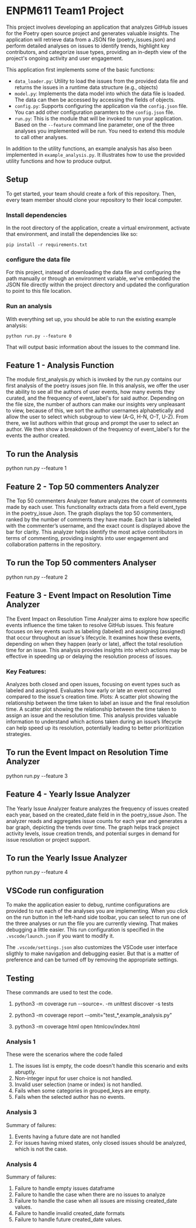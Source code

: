 # ENPM611 Team1 Project

This project involves developing an application that analyzes GitHub issues for the Poetry open source project and generates valuable insights. The application will retrieve data from a JSON file (poetry_issues.json) and perform detailed analyses on issues to identify trends, highlight key contributors, and categorize issue types, providing an in-depth view of the project's ongoing activity and user engagement.

This application first implements some of the basic functions:

- `data_loader.py`: Utility to load the issues from the provided data file and returns the issues in a runtime data structure (e.g., objects)
- `model.py`: Implements the data model into which the data file is loaded. The data can then be accessed by accessing the fields of objects.
- `config.py`: Supports configuring the application via the `config.json` file. You can add other configuration paramters to the `config.json` file.
- `run.py`: This is the module that will be invoked to run your application. Based on the `--feature` command line parameter, one of the three analyses you implemented will be run. You need to extend this module to call other analyses.


In addition to the utility functions, an example analysis has also been implemented in `example_analysis.py`. It illustrates how to use the provided utility functions and how to produce output.

## Setup

To get started, your team should create a fork of this repository. Then, every team member should clone your repository to their local computer. 


### Install dependencies

In the root directory of the application, create a virtual environment, activate that environment, and install the dependencies like so:

```
pip install -r requirements.txt
```

### configure the data file
For this project, instead of downloading the data file and configuring the path manually or through an environment variable, we've embedded the JSON file directly within the project directory and updated the configuration to point to this file location. 


### Run an analysis

With everything set up, you should be able to run the existing example analysis:

```
python run.py --feature 0
```

That will output basic information about the issues to the command line.


## Feature 1 - Analysis Function
The module first_analysis.py which is invoked by the run.py contains our first analysis of the poetry issues json file. In this analysis, we offer the user the ability to see all the authors of user events, how many events they curated, and the frequency of event_label's for said author. Depending on the file size, the number of authors can make our insights very unpleasant to view, because of this, we sort the author usernames alphabetically and allow the user to select which subgroup to view (A-G, H-N, O-T, U-Z). From there, we list authors within that group and prompt the user to select an author. We then show a breakdown of the frequency of event_label's for the events the author created.

## To run the Analysis
python run.py --feature 1


## Feature 2 - Top 50 commenters Analyzer
The Top 50 commenters Analyzer feature analyzes the count of comments made by each user. This functionality extracts data from a field event_type in the poetry_issue Json. The graph displays the top 50 commenters, ranked by the number of comments they have made. Each bar is labeled with the commenter’s username, and the exact count is displayed above the bar for clarity. This analyzer helps identify the most active contributors in terms of commenting, providing insights into user engagement and collaboration patterns in the repository.

## To run the Top 50 commenters Analyser
python run.py --feature 2


## Feature 3 - Event Impact on Resolution Time Analyzer
The Event Impact on Resolution Time Analyzer aims to explore how specific events influence the time taken to resolve GitHub issues. This feature focuses on key events such as labeling (labeled) and assigning (assigned) that occur throughout an issue's lifecycle. It examines how these events, depending on when they happen (early or late), affect the total resolution time for an issue. This analysis provides insights into which actions may be effective in speeding up or delaying the resolution process of issues.

### Key Features:

Analyzes both closed and open issues, focusing on event types such as labeled and assigned.
Evaluates how early or late an event occurred compared to the issue's creation time.
Plots:
A scatter plot showing the relationship between the time taken to label an issue and the final resolution time.
A scatter plot showing the relationship between the time taken to assign an issue and the resolution time.
This analysis provides valuable information to understand which actions taken during an issue’s lifecycle can help speed up its resolution, potentially leading to better prioritization strategies.

## To run the Event Impact on Resolution Time Analyzer
python run.py --feature 3


## Feature 4 - Yearly Issue Analyzer
The Yearly Issue Analyzer feature analyzes the frequency of issues created each year, based on the created_date field in in the poetry_issue Json. The analyzer reads and aggregates issue counts for each year and generates a bar graph, depicting the trends over time. The graph helps track project activity levels, issue creation trends, and potential surges in demand for issue resolution or project support.

## To run the Yearly Issue Analyzer


python run.py --feature 4


## VSCode run configuration

To make the application easier to debug, runtime configurations are provided to run each of the analyses you are implementing. When you click on the run button in the left-hand side toolbar, you can select to run one of the three analyses or run the file you are currently viewing. That makes debugging a little easier. This run configuration is specified in the `.vscode/launch.json` if you want to modify it.

The `.vscode/settings.json` also customizes the VSCode user interface sligthly to make navigation and debugging easier. But that is a matter of preference and can be turned off by removing the appropriate settings.


## Testing

These commands are used to test the code.
1) python3 -m coverage run --source=. -m unittest discover -s tests

2) python3 -m coverage report --omit="test_*,example_analysis.py"

3) python3 -m coverage html
   open htmlcov/index.html


### Analysis 1

These were the scenarios where the code failed
1) The issues list is empty, the code doesn't handle this scenario and exits abruptly.
2) Non-integer input for user choice is not handled.
3) Invalid user selection (name or index) is not handled.
4) Fails when some categories in grouped_keys are empty.
5) Fails when the selected author has no events.


### Analysis 3
Summary of failures:
1) Events having a future date are not handled
2) For issues having mixed states, only closed issues should be analyzed, which is not the case.

### Analysis 4
Summary of failures:
1) Failure to handle empty issues dataframe
2) Failure to handle the case when there are no issues to analyze
3) Failure to handle the case when all issues are missing created_date values.
4) Failure to handle invalid created_date formats
5) Failure to handle future created_date values.